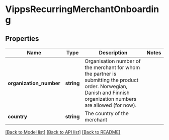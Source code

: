 # VippsRecurringMerchantOnboarding

## Properties
Name | Type | Description | Notes
------------ | ------------- | ------------- | -------------
**organization_number** | **string** | Organisation number of the merchant for whom the partner is submitting the product order. Norwegian, Danish and Finnish organization numbers are allowed (for now). | 
**country** | **string** | The country of the merchant | 

[[Back to Model list]](../../README.md#documentation-for-models) [[Back to API list]](../../README.md#documentation-for-api-endpoints) [[Back to README]](../../README.md)


